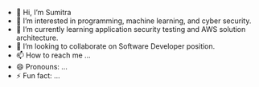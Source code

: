 - 👋 Hi, I’m Sumitra
- 👀 I’m interested in programming, machine learning, and cyber security.
- 🌱 I’m currently learning application security testing and AWS solution architecture.
- 💞️ I’m looking to collaborate on Software Developer position.
- 📫 How to reach me ...
- 😄 Pronouns: ...
- ⚡ Fun fact: ...

<!---
sumitradev/sumitradev is a ✨ special ✨ repository because its `README.md` (this file) appears on your GitHub profile.
You can click the Preview link to take a look at your changes.
--->
